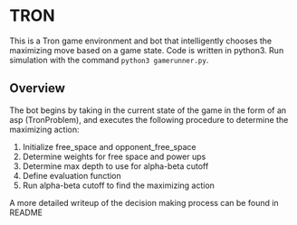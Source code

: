 # TRON

This is a Tron game environment and bot that intelligently chooses the maximizing move based on a
game state. Code is written in python3. Run simulation with the command 
```python3 gamerunner.py```.


## Overview
The bot begins by taking in the current state of the game in the form of an asp (TronProblem), and executes
the following procedure to determine the maximizing action:

1. Initialize free_space and opponent_free_space
2. Determine weights for free space and power ups
3. Determine max depth to use for alpha-beta cutoff
4. Define evaluation function
5. Run alpha-beta cutoff to find the maximizing action

A more detailed writeup of the decision making process can be found in README
